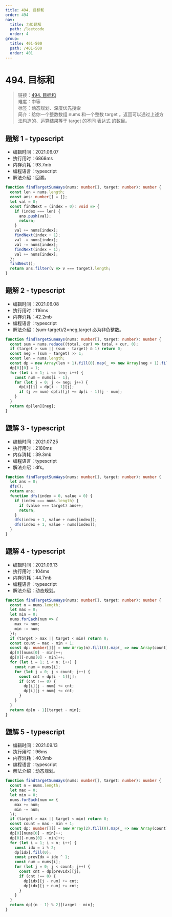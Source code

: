 ```yaml
---
title: 494. 目标和
order: 494
nav:
  title: 力扣题解
  path: /leetcode
  order: 4
group:
  title: 401-500
  path: /401-500
  order: 401
---
```


# 494. 目标和

> 链接：[494. 目标和](https://leetcode-cn.com/problems/target-sum/)  
> 难度：中等  
> 标签：动态规划、深度优先搜索  
> 简介：给你一个整数数组 nums 和一个整数 target 。返回可以通过上述方法构造的、运算结果等于 target 的不同 表达式 的数目。

## 题解 1 - typescript

- 编辑时间：2021.06.07
- 执行用时：6868ms
- 内存消耗：93.7mb
- 编程语言：typescript
- 解法介绍：回溯。

```typescript
function findTargetSumWays(nums: number[], target: number): number {
  const len = nums.length;
  const ans: number[] = [];
  let val = 0;
  const findNext = (index = 0): void => {
    if (index === len) {
      ans.push(val);
      return;
    }
    val += nums[index];
    findNext(index + 1);
    val -= nums[index];
    val -= nums[index];
    findNext(index + 1);
    val += nums[index];
  };
  findNext();
  return ans.filter(v => v === target).length;
}
```

## 题解 2 - typescript

- 编辑时间：2021.06.08
- 执行用时：116ms
- 内存消耗：42.2mb
- 编程语言：typescript
- 解法介绍：(sum-target)/2=neg,target 必为非负整数。

```typescript
function findTargetSumWays(nums: number[], target: number): number {
  const sum = nums.reduce((total, cur) => total + cur, 0);
  if (target > sum || (sum - target) & 1) return 0;
  const neg = (sum - target) >> 1;
  const len = nums.length;
  const dp = new Array(len + 1).fill(0).map(_ => new Array(neg + 1).fill(0));
  dp[0][0] = 1;
  for (let i = 1; i <= len; i++) {
    const num = nums[i - 1];
    for (let j = 0; j <= neg; j++) {
      dp[i][j] = dp[i - 1][j];
      if (j >= num) dp[i][j] += dp[i - 1][j - num];
    }
  }
  return dp[len][neg];
}
```

## 题解 3 - typescript

- 编辑时间：2021.07.25
- 执行用时：2180ms
- 内存消耗：39.3mb
- 编程语言：typescript
- 解法介绍：dfs。

```typescript
function findTargetSumWays(nums: number[], target: number): number {
  let ans = 0;
  dfs();
  return ans;
  function dfs(index = 0, value = 0) {
    if (index === nums.length) {
      if (value === target) ans++;
      return;
    }
    dfs(index + 1, value + nums[index]);
    dfs(index + 1, value - nums[index]);
  }
}
```

## 题解 4 - typescript

- 编辑时间：2021.09.13
- 执行用时：104ms
- 内存消耗：44.7mb
- 编程语言：typescript
- 解法介绍：动态规划。

```typescript
function findTargetSumWays(nums: number[], target: number): number {
  const n = nums.length;
  let max = 0;
  let min = 0;
  nums.forEach(num => {
    max += num;
    min -= num;
  });
  if (target > max || target < min) return 0;
  const count = max - min + 1;
  const dp: number[][] = new Array(n).fill(0).map(_ => new Array(count).fill(0));
  dp[0][nums[0] - min]++;
  dp[0][-nums[0] - min]++;
  for (let i = 1; i < n; i++) {
    const num = nums[i];
    for (let j = 0; j < count; j++) {
      const cnt = dp[i - 1][j];
      if (cnt !== 0) {
        dp[i][j - num] += cnt;
        dp[i][j + num] += cnt;
      }
    }
  }
  return dp[n - 1][target - min];
}
```

## 题解 5 - typescript

- 编辑时间：2021.09.13
- 执行用时：96ms
- 内存消耗：40.9mb
- 编程语言：typescript
- 解法介绍：动态规划。

```typescript
function findTargetSumWays(nums: number[], target: number): number {
  const n = nums.length;
  let max = 0;
  let min = 0;
  nums.forEach(num => {
    max += num;
    min -= num;
  });
  if (target > max || target < min) return 0;
  const count = max - min + 1;
  const dp: number[][] = new Array(2).fill(0).map(_ => new Array(count).fill(0));
  dp[0][nums[0] - min]++;
  dp[0][-nums[0] - min]++;
  for (let i = 1; i < n; i++) {
    const idx = i % 2;
    dp[idx].fill(0);
    const prevIdx = idx ^ 1;
    const num = nums[i];
    for (let j = 0; j < count; j++) {
      const cnt = dp[prevIdx][j];
      if (cnt !== 0) {
        dp[idx][j - num] += cnt;
        dp[idx][j + num] += cnt;
      }
    }
  }
  return dp[(n - 1) % 2][target - min];
}
```
